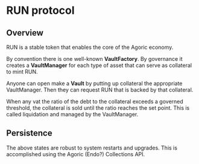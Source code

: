 # RUN protocol

## Overview

RUN is a stable token that enables the core of the Agoric economy.

By convention there is one well-known **VaultFactory**. By governance it creates a **VaultManager** for each type of asset that can serve as collateral to mint RUN.

Anyone can open make a **Vault** by putting up collateral the appropriate VaultManager. Then they can request RUN that is backed by that collateral.

When any vat the ratio of the debt to the collateral exceeds a governed threshold, the collateral is sold until the ratio reaches the set point. This is called liquidation and managed by the VaultManager.

## Persistence

The above states are robust to system restarts and upgrades. This is accomplished using the Agoric (Endo?) Collections API.

